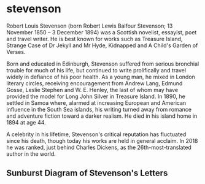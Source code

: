 # stevenson
Robert Louis Stevenson (born Robert Lewis Balfour Stevenson; 13 November 1850 – 3 December 1894) was a Scottish novelist, essayist, poet and travel writer. He is best known for works such as Treasure Island, Strange Case of Dr Jekyll and Mr Hyde, Kidnapped and A Child's Garden of Verses.

Born and educated in Edinburgh, Stevenson suffered from serious bronchial trouble for much of his life, but continued to write prolifically and travel widely in defiance of his poor health. As a young man, he mixed in London literary circles, receiving encouragement from Andrew Lang, Edmund Gosse, Leslie Stephen and W. E. Henley, the last of whom may have provided the model for Long John Silver in Treasure Island. In 1890, he settled in Samoa where, alarmed at increasing European and American influence in the South Sea islands, his writing turned away from romance and adventure fiction toward a darker realism. He died in his island home in 1894 at age 44.

A celebrity in his lifetime, Stevenson's critical reputation has fluctuated since his death, though today his works are held in general acclaim. In 2018 he was ranked, just behind Charles Dickens, as the 26th-most-translated author in the world.

## Sunburst Diagram of Stevenson's Letters
<div class="flourish-embed flourish-hierarchy" data-src="visualisation/11048419">
    <script src="https://public.flourish.studio/resources/embed.js"></script>
</div>